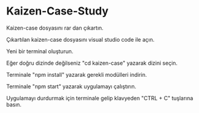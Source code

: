 # Kaizen-Case-Study

Kaizen-case dosyasını rar dan çıkartın.

Çıkartılan kaizen-case dosyasını visual studio code ile açın.

Yeni bir terminal oluşturun.

Eğer doğru dizinde değilseniz "cd kaizen-case" yazarak dizini seçin.

Terminale "npm install" yazarak gerekli modülleri indirin.

Terminale "npm start" yazarak uygulamayı çalıştırın.

Uygulamayı durdurmak için terminale gelip klavyeden "CTRL + C" tuşlarına basın.


